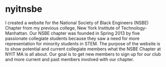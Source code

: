 # nyitnsbe
I created a website for the National Society of Black Engineers (NSBE) Chapter from my previous college, New York Institute of Technology- Manhattan. Our NSBE chapter was founded in Spring 2013 by five passionate collegiate students because they saw a need for more representation for minority students in STEM. The purpose of the website is to show potential and current collegiate members what the NSBE Chapter at NYIT MA is all about. Our goal is to get new members to sign up for our club and more current and past members involved with our chapter.
